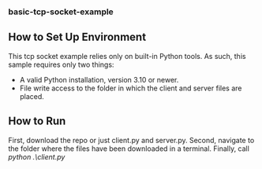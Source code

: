 ### basic-tcp-socket-example

## How to Set Up Environment
This tcp socket example relies only on built-in Python tools. As such, this sample requires only two things:
- A valid Python installation, version 3.10 or newer.
- File write access to the folder in which the client and server files are placed.
## How to Run
First, download the repo or just client.py and server.py.
Second, navigate to the folder where the files have been downloaded in a terminal.
Finally, call *python .\client.py*